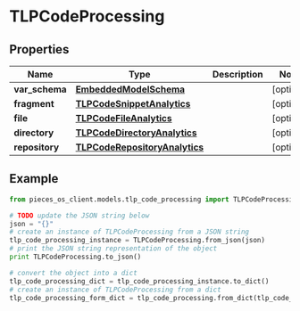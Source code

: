 # TLPCodeProcessing


## Properties

Name | Type | Description | Notes
------------ | ------------- | ------------- | -------------
**var_schema** | [**EmbeddedModelSchema**](EmbeddedModelSchema) |  | [optional] 
**fragment** | [**TLPCodeSnippetAnalytics**](TLPCodeSnippetAnalytics) |  | [optional] 
**file** | [**TLPCodeFileAnalytics**](TLPCodeFileAnalytics) |  | [optional] 
**directory** | [**TLPCodeDirectoryAnalytics**](TLPCodeDirectoryAnalytics) |  | [optional] 
**repository** | [**TLPCodeRepositoryAnalytics**](TLPCodeRepositoryAnalytics) |  | [optional] 

## Example

```python
from pieces_os_client.models.tlp_code_processing import TLPCodeProcessing

# TODO update the JSON string below
json = "{}"
# create an instance of TLPCodeProcessing from a JSON string
tlp_code_processing_instance = TLPCodeProcessing.from_json(json)
# print the JSON string representation of the object
print TLPCodeProcessing.to_json()

# convert the object into a dict
tlp_code_processing_dict = tlp_code_processing_instance.to_dict()
# create an instance of TLPCodeProcessing from a dict
tlp_code_processing_form_dict = tlp_code_processing.from_dict(tlp_code_processing_dict)
```



